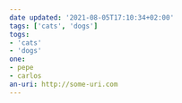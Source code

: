 ```yaml
---
date updated: '2021-08-05T17:10:34+02:00'
tags: ['cats', 'dogs']
togs:
- 'cats'
- 'dogs'
one:
- pepe
- carlos
an-uri: http://some-uri.com
---
```

